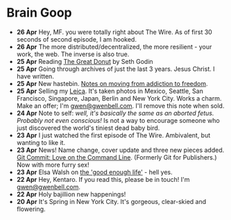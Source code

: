 Brain Goop
==========

+ **26 Apr** Hey, MF. you were totally right about The Wire. As of first 30 seconds of second episode, I am hooked.
+ **26 Apr** The more distributed/decentralized, the more resilient - your work, the web. The inverse is also true.
+ **25 Apr** Reading [The Great Donut](http://hastebin.evbogue.com/jifowufuke.md) by Seth Godin
+ **25 Apr** Going through archives of just the last 3 years. Jesus Christ. I have written. 
+ **25 Apr** New hastebin. [Notes on moving from addiction to freedom](http://hastebin.gwenbell.com/vujivaxata.md).
+ **25 Apr** Selling my [Leica](http://en.leica-camera.com/photography/compact_cameras/d-lux_5/). It's taken photos in Mexico, Seattle, San Francisco, Singapore, Japan, Berlin and New York City. Works a charm. Make an offer; I'm [gwen@gwenbell.com](mailto:gwen@gwenbell.com). I'll remove this note when sold.
+ **24 Apr** Note to self: _well, it's basically the same as an aborted fetus. Probably not even conscious!_ Is not a way to encourage someone who just discovered the world's tiniest dead baby bird.
+ **23 Apr** I just watched the first episode of The Wire. Ambivalent, but wanting to like it.
+ **23 Apr** News! Name change, cover update and three new pieces added. [Git Commit: Love on the Command Line](http://git.gwenbell.com). (Formerly Git for Publishers.) Now with more furry sex!
+ **23 Apr** Elsa Walsh on [the 'good enough life'](http://www.washingtonpost.com/opinions/why-women-should-embrace-a-good-enough-life/2013/04/18/4b2b086c-a5db-11e2-a8e2-5b98cb59187f_print.html) - hell yes.
+ **22 Apr** Hey, Kentaro. If you read this, please be in touch! I'm [gwen@gwenbell.com](mailto:gwen@gwenbell.com).
+ **22 Apr** Holy bajillion new happenings!
+ **20 Apr** It's Spring in New York City. It's gorgeous, clear-skied and flowering.
